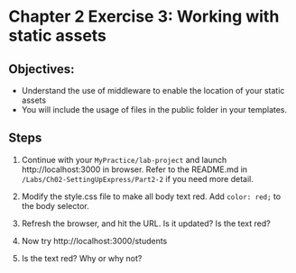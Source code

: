 # Chapter 2 Exercise 3: Working with static assets
## Objectives:
* Understand the use of middleware to enable the location of your static assets
* You will include the usage of files in the public folder in your templates.

## Steps

1. Continue with your `MyPractice/lab-project` and launch http://localhost:3000 in browser. Refer to the README.md in `/Labs/Ch02-SettingUpExpress/Part2-2` if you need more detail.

1. Modify the style.css file to make all body text red. Add 
`color: red;` to the body selector.

1. Refresh the browser, and hit the URL. Is it updated? Is the text red?

1. Now try  http://localhost:3000/students

1. Is the text red?  Why or why not?
